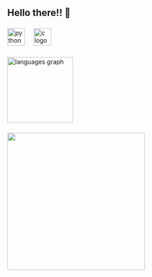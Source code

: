 <h2 align="left">Hello there!! 👾</h2>

###

<div align="left">
  <img src="https://cdn.jsdelivr.net/gh/devicons/devicon/icons/python/python-original.svg" height="40" alt="python logo"  />
  <img width="12" />
  <img src="https://cdn.jsdelivr.net/gh/devicons/devicon/icons/c/c-original.svg" height="40" alt="c logo"  />
</div>

###

<div align="left">
  <img src="https://github-readme-stats.vercel.app/api/top-langs?username=VictorHLara&locale=en&hide_title=false&layout=compact&card_width=320&langs_count=5&theme=nightowl&hide_border=false&order=2" height="150" alt="languages graph"  />
</div>

###

<div align="left">
  <img height="314" src="https://i.pinimg.com/originals/5b/87/2f/5b872f31aca5066920ad54aeb7b8c5bf.gif"  />
</div>

###
